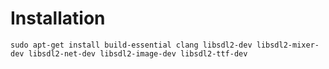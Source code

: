 # Installation

`sudo apt-get install build-essential clang libsdl2-dev libsdl2-mixer-dev libsdl2-net-dev libsdl2-image-dev libsdl2-ttf-dev`